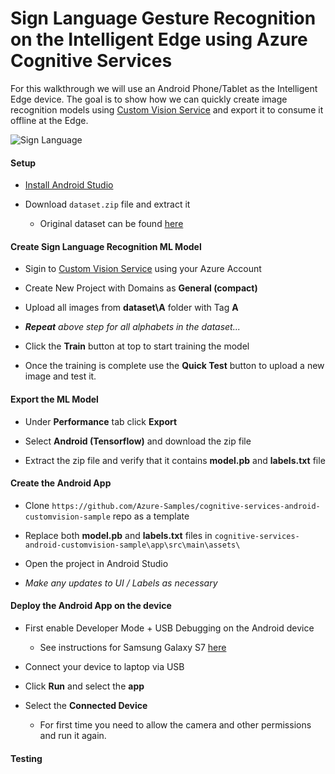 # Sign Language Gesture Recognition on the Intelligent Edge using Azure Cognitive Services

For this walkthrough we will use an Android Phone/Tablet as the Intelligent Edge device. The goal is to show how we can quickly create image recognition models using [Custom Vision Service](https://www.customvision.ai/) and export it to consume it offline at the Edge.

![Sign Language](https://raw.githubusercontent.com/jomit/AITrials/master/sign-language-recognition/signs.png)

#### Setup

- [Install Android Studio](https://developer.android.com/studio/index.html)

- Download `dataset.zip` file and extract it
    - Original dataset can be found [here](https://www.kaggle.com/datamunge/sign-language-mnist/version/1)

#### Create Sign Language Recognition ML Model

- Sigin to [Custom Vision Service](https://www.customvision.ai/) using your Azure Account

- Create New Project with Domains as **General (compact)**

- Upload all images from **dataset\A** folder with Tag **A**

- ***Repeat** above step for all alphabets in the dataset...*

- Click the **Train** button at top to start training the model

- Once the training is complete use the **Quick Test** button to upload a new image and test it.

#### Export the ML Model

- Under **Performance** tab click **Export**

- Select **Android (Tensorflow)** and download the zip file

- Extract the zip file and verify that it contains **model.pb** and **labels.txt** file


#### Create the Android App

- Clone `https://github.com/Azure-Samples/cognitive-services-android-customvision-sample` repo as a template

- Replace both **model.pb** and **labels.txt** files in `cognitive-services-android-customvision-sample\app\src\main\assets\`

- Open the project in Android Studio

- *Make any updates to UI / Labels as necessary*

#### Deploy the Android App on the device

- First enable Developer Mode + USB Debugging on the Android device
    - See instructions for Samsung Galaxy S7 [here](https://www.androidcentral.com/how-enable-developer-mode-galaxy-s7)

- Connect your device to laptop via USB

- Click **Run** and select the **app**

- Select the **Connected Device**

    - For first time you need to allow the camera and other permissions and run it again.


#### Testing

